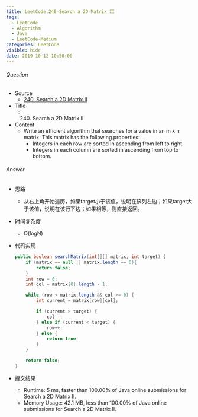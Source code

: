 ```yaml
---
title: LeetCode.240-Search a 2D Matrix II
tags:
  - LeetCode
  - Algorithm
  - Java
  - LeetCode-Medium
categories: LeetCode
visible: hide
date: 2019-10-12 10:50:00
---
```

###### Question
- Source
	- [240. Search a 2D Matrix II](https://leetcode.com/problems/search-a-2d-matrix-ii/submissions/) 
- Title
	- 240. Search a 2D Matrix II 
- Content
	- Write an efficient algorithm that searches for a value in an m x n matrix. This matrix has the following properties:
		- Integers in each row are sorted in ascending from left to right.
		- Integers in each column are sorted in ascending from top to bottom.
<!--more-->

###### Answer
- 思路
	- 从右上角开始遍历，如果target小于该值，说明在该列左边；如果target大于该值，说明在该行下边；如果相等，则直接返回。
- 时间复杂度
	- O(logN) 	
- 代码实现

	```Java
	public boolean searchMatrix(int[][] matrix, int target) {
        if (matrix == null || matrix.length == 0){
            return false;
        }
        int row = 0;
        int col = matrix[0].length - 1;

        while (row < matrix.length && col >= 0) {
            int current = matrix[row][col];

            if (current > target) {
                col--;
            } else if (current < target) {
                row++;
            } else {
                return true;
            }
        }

        return false;
    }
	```
- 提交结果
	- Runtime: 5 ms, faster than 100.00% of Java online submissions for Search a 2D Matrix II.
	- Memory Usage: 42.1 MB, less than 100.00% of Java online submissions for Search a 2D Matrix II. 
